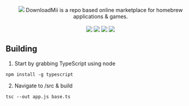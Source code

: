 <p align="center">
	<a href="https://www.downloadmii.com"><img src="http://imgur.com/T3r6UsA.png"/></a>
  DownloadMii is a repo based online marketplace for homebrew applications & games.
  <br /><br />
  <a href="https://www.paypal.me/filiph/25"><img src="https://img.shields.io/badge/donate-:)-orange.svg?style=flat-square"/></a>
  <a href="https://travis-ci.org/DownloadMii/DownloadMii-3DS/master"><img src="https://img.shields.io/travis/DownloadMii/DownloadMii-3DS.svg?style=flat-square"/></a>
  <a href="https://github.com/DownloadMii/DownloadMii-3DS/blob/master/LICENSE"><img src="https://img.shields.io/badge/license-MIT-blue.svg?style=flat-square"/></a>
  <a href="https://github.com/DownloadMii/DownloadMii-3DS/releases/latest"><img src="https://img.shields.io/badge/release-none-brightgreen.svg?style=flat-square"/></a>
</p>


## Building
1. Start by grabbing TypeScript using node
```
npm install -g typescript
```
2. Navigate to /src & build
```
tsc --out app.js base.ts
```

